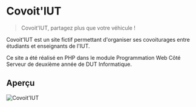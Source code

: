 Covoit'IUT
==============================================

> Covoit'IUT, partagez plus que votre véhicule !

Covoit'IUT est un site fictif permettant d'organiser ses covoiturages entre étudiants et enseignants de l'IUT.

Ce site a été réalisé en PHP dans le module Programmation Web Côté Serveur de deuxième année de DUT Informatique.

Aperçu
------

![Covoit'IUT](https://cloud.githubusercontent.com/assets/6137112/5427921/ae326642-83b2-11e4-82bf-4034a8de8211.png)
